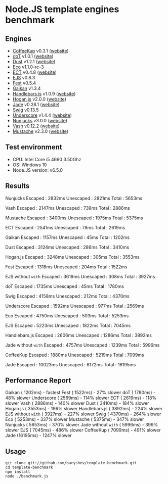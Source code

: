 # Node.JS template engines benchmark

## Engines

- [CoffeeKup](https://github.com/mauricemach/coffeekup) v0.3.1 ([website](http://coffeekup.org/))
- [doT](https://github.com/olado/doT) v1.0.1 ([website](http://olado.github.com/doT/))
- [Dust](https://github.com/linkedin/dustjs) v1.2.1 ([website](http://linkedin.github.com/dustjs/))
- [Eco](https://github.com/sstephenson/eco) v1.1.0-rc-3
- [ECT](https://github.com/baryshev/ect) v0.4.8 ([website](http://ectjs.com/))
- [EJS](https://github.com/visionmedia/ejs) v0.8.3
- [Fest](https://github.com/mailru/fest) v0.5.4
- [Gaikan](https://github.com/Deathspike/gaikan) v1.3.4
- [Handlebars.js](https://github.com/wycats/handlebars.js/) v1.0.9 ([website](http://handlebarsjs.com/))
- [Hogan.js](https://github.com/twitter/hogan.js) v2.0.0 ([website](http://twitter.github.com/hogan.js/))
- [Jade](https://github.com/visionmedia/jade) v0.28.1 ([website](http://jade-lang.com/))
- [Swig](https://github.com/paularmstrong/swig) v0.13.5
- [Underscore](https://github.com/documentcloud/underscore) v1.4.4 ([website](http://underscorejs.org/))
- [Nunjucks](https://github.com/mozilla/nunjucks) v3.0.0 ([website](https://mozilla.github.io/nunjucks/))
- [Vash](https://github.com/kirbysayshi/vash) v0.12.2 ([website](https://github.com/kirbysayshi/vash/))
- [Mustache](https://github.com/janl/mustache.js) v2.3.0 ([website](https://github.com/janl/mustache.js/))

## Test environment

- CPU: Intel Core i5 4690 3.50Ghz
- OS: Windows 10
- Node.JS version: v6.5.0

## Results

Nunjucks
  Escaped   : 2832ms
  Unescaped : 2821ms
  Total     : 5653ms

Vash
  Escaped   : 2147ms
  Unescaped : 739ms
  Total     : 2886ms

Mustache
  Escaped   : 3400ms
  Unescaped : 1975ms
  Total     : 5375ms

ECT
  Escaped   : 2541ms
  Unescaped : 78ms
  Total     : 2619ms

Gaikan
  Escaped   : 1157ms
  Unescaped : 45ms
  Total     : 1202ms

Dust
  Escaped   : 3124ms
  Unescaped : 286ms
  Total     : 3410ms

Hogan.js
  Escaped   : 3248ms
  Unescaped : 305ms
  Total     : 3553ms

Fest
  Escaped   : 1318ms
  Unescaped : 204ms
  Total     : 1522ms

EJS without `with`
  Escaped   : 3619ms
  Unescaped : 308ms
  Total     : 3927ms

doT
  Escaped   : 1735ms
  Unescaped : 45ms
  Total     : 1780ms

Swig
  Escaped   : 4158ms
  Unescaped : 212ms
  Total     : 4370ms

Underscore
  Escaped   : 1592ms
  Unescaped : 977ms
  Total     : 2569ms

Eco
  Escaped   : 4750ms
  Unescaped : 503ms
  Total     : 5253ms

EJS
  Escaped   : 5223ms
  Unescaped : 1822ms
  Total     : 7045ms

Handlebars.js
  Escaped   : 2606ms
  Unescaped : 1286ms
  Total     : 3892ms

Jade without `with`
  Escaped   : 4757ms
  Unescaped : 1239ms
  Total     : 5996ms

CoffeeKup
  Escaped   : 1880ms
  Unescaped : 5219ms
  Total     : 7099ms

Jade
  Escaped   : 10023ms
  Unescaped : 6172ms
  Total     : 16195ms

## Performance Report
Gaikan               ( 1202ms) - fastest
Fest                 ( 1522ms) - 27% slower
doT                  ( 1780ms) - 48% slower
Underscore           ( 2569ms) - 114% slower
ECT                  ( 2619ms) - 118% slower
Vash                 ( 2886ms) - 140% slower
Dust                 ( 3410ms) - 184% slower
Hogan.js             ( 3553ms) - 196% slower
Handlebars.js        ( 3892ms) - 224% slower
EJS without `with`   ( 3927ms) - 227% slower
Swig                 ( 4370ms) - 264% slower
Eco                  ( 5253ms) - 337% slower
Mustache             ( 5375ms) - 347% slower
Nunjucks             ( 5653ms) - 370% slower
Jade without `with`  ( 5996ms) - 399% slower
EJS                  ( 7045ms) - 486% slower
CoffeeKup            ( 7099ms) - 491% slower
Jade                 (16195ms) - 1247% slower

## Usage

	git clone git://github.com/baryshev/template-benchmark.git
	cd template-benchmark
	npm install
	node ./benchmark.js
